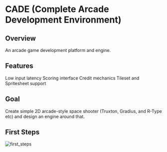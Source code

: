 # CADE (Complete Arcade Development Environment)

## Overview

An arcade game development platform and engine.

## Features
Low input latency
Scoring interface
Credit mechanics
Tileset and Spritesheet support

## Goal

Create simple 2D arcade-style space shooter (Truxton, Gradius, and R-Type etc) and design an engine around that.

## First Steps
![first_steps](https://github.com/user-attachments/assets/eee365b5-92d5-414e-a32e-7c359529ca9f)
